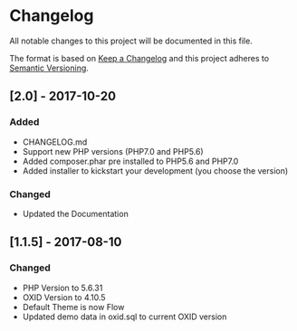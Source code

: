 # Changelog
All notable changes to this project will be documented in this file.

The format is based on [Keep a Changelog](http://keepachangelog.com/en/1.0.0/)
and this project adheres to [Semantic Versioning](http://semver.org/spec/v2.0.0.html).

## [2.0] - 2017-10-20
### Added 
- CHANGELOG.md
- Support new PHP versions (PHP7.0 and PHP5.6)
- Added composer.phar pre installed to PHP5.6 and PHP7.0
- Added installer to kickstart your development (you choose the version)

### Changed
- Updated the Documentation


## [1.1.5] - 2017-08-10
### Changed
- PHP Version to 5.6.31
- OXID Version to 4.10.5
- Default Theme is now Flow
- Updated demo data in oxid.sql to current OXID version
